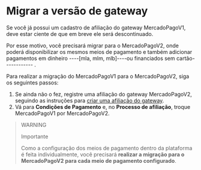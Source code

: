 # Migrar a versão de gateway

Se você já possui um cadastro de afiliação do gateway MercadoPagoV1, deve estar ciente de que em breve ele será descontinuado. 

Por esse motivo, você precisará migrar para o MercadoPagoV2, onde poderá disponibilizar os mesmos meios de pagamento e também adicionar pagamentos em dinheiro ----[mla, mlm, mlb]----ou financiados sem cartão------------ . 

Para realizar a migração do MercadoPagoV1 para o MercadoPagoV2, siga os seguintes passos:

1. Se ainda não o fez, registre uma afiliação do gateway MercadoPagoV2, seguindo as instruções para [criar uma afiliação do gateway](/developers/pt/docs/vtex/integration/create-gateway-affiliation-v2).
2. Vá para **Condições de Pagamento** e, no **Processo de afiliação**, troque MercadoPagoV1 por MercadoPagoV2.

> WARNING
>
> Importante
>
> Como a configuração dos meios de pagamento dentro da plataforma é feita individualmente, você precisará **realizar a migração para o MercadoPagoV2 para cada meio de pagamento configurado**.

